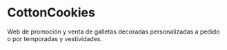 # CottonCookies
Web de promoción y venta de galletas decoradas personalizadas a pedido o por temporadas y vestividades.
